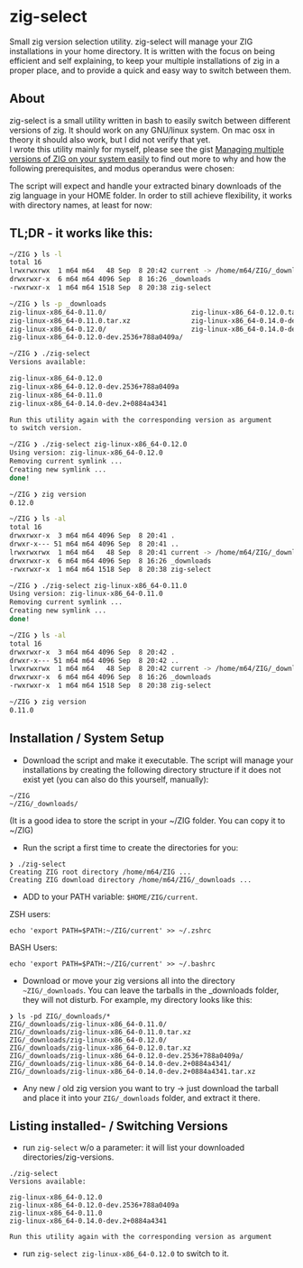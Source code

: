 # zig-select
Small zig version selection utility. zig-select will manage your ZIG installations in 
your home directory.
It is written with the focus on being efficient and self explaining, to keep your multiple
installations of zig in a proper place, and to provide a quick and easy way to switch
between them.

## About

zig-select is a small utility written in bash to easily switch between different versions of zig. 
It should work on any GNU/linux system. On mac osx in theory it should also work, but I did not
verify that yet.  
I wrote this utility mainly for myself, please see the gist [Managing multiple versions of ZIG on your system easily](https://gist.github.com/M64GitHub/6d2e0cedb69edd9041c92e1422d9f6b6) to find out more to why and how the
following prerequisites, and modus operandus were chosen:  

The script will expect and handle your extracted binary downloads of the zig language in your HOME folder.
In order to still achieve flexibility, it works with directory names, at least for now:

## TL;DR - it works like this:

```bash
~/ZIG ❯ ls -l
total 16
lrwxrwxrwx  1 m64 m64   48 Sep  8 20:42 current -> /home/m64/ZIG/_downloads/zig-linux-x86_64-0.11.0
drwxrwxr-x  6 m64 m64 4096 Sep  8 16:26 _downloads
-rwxrwxr-x  1 m64 m64 1518 Sep  8 20:38 zig-select

~/ZIG ❯ ls -p _downloads
zig-linux-x86_64-0.11.0/                     zig-linux-x86_64-0.12.0.tar.xz
zig-linux-x86_64-0.11.0.tar.xz               zig-linux-x86_64-0.14.0-dev.2+0884a4341/
zig-linux-x86_64-0.12.0/                     zig-linux-x86_64-0.14.0-dev.2+0884a4341.tar.xz
zig-linux-x86_64-0.12.0-dev.2536+788a0409a/

~/ZIG ❯ ./zig-select
Versions available:

zig-linux-x86_64-0.12.0
zig-linux-x86_64-0.12.0-dev.2536+788a0409a
zig-linux-x86_64-0.11.0
zig-linux-x86_64-0.14.0-dev.2+0884a4341

Run this utility again with the corresponding version as argument
to switch version.

~/ZIG ❯ ./zig-select zig-linux-x86_64-0.12.0
Using version: zig-linux-x86_64-0.12.0
Removing current symlink ...
Creating new symlink ...
done!

~/ZIG ❯ zig version
0.12.0

~/ZIG ❯ ls -al
total 16
drwxrwxr-x  3 m64 m64 4096 Sep  8 20:41 .
drwxr-x--- 51 m64 m64 4096 Sep  8 20:41 ..
lrwxrwxrwx  1 m64 m64   48 Sep  8 20:41 current -> /home/m64/ZIG/_downloads/zig-linux-x86_64-0.12.0
drwxrwxr-x  6 m64 m64 4096 Sep  8 16:26 _downloads
-rwxrwxr-x  1 m64 m64 1518 Sep  8 20:38 zig-select

~/ZIG ❯ ./zig-select zig-linux-x86_64-0.11.0
Using version: zig-linux-x86_64-0.11.0
Removing current symlink ...
Creating new symlink ...
done!

~/ZIG ❯ ls -al
total 16
drwxrwxr-x  3 m64 m64 4096 Sep  8 20:42 .
drwxr-x--- 51 m64 m64 4096 Sep  8 20:42 ..
lrwxrwxrwx  1 m64 m64   48 Sep  8 20:42 current -> /home/m64/ZIG/_downloads/zig-linux-x86_64-0.11.0
drwxrwxr-x  6 m64 m64 4096 Sep  8 16:26 _downloads
-rwxrwxr-x  1 m64 m64 1518 Sep  8 20:38 zig-select

~/ZIG ❯ zig version
0.11.0
```

## Installation / System Setup
- Download the script and make it executable. The script will manage your installations by creating the following directory structure if it does not exist yet (you can also do this yourself, manually):
```
~/ZIG
~/ZIG/_downloads/
```
(It is a good idea to store the script in your ~/ZIG folder. You can copy it to ~/ZIG)

- Run the script a first time to create the directories for you:
```
❯ ./zig-select
Creating ZIG root directory /home/m64/ZIG ...
Creating ZIG download directory /home/m64/ZIG/_downloads ...
```
- ADD to your PATH variable: `$HOME/ZIG/current`.  

ZSH users:
```
echo 'export PATH=$PATH:~/ZIG/current' >> ~/.zshrc
```
BASH Users:
```
echo 'export PATH=$PATH:~/ZIG/current' >> ~/.bashrc
```

- Download or move your zig versions all into the directory `~ZIG/_downloads`.
You can leave the tarballs in the _downloads folder, they will not disturb. For example, my directory looks like this:
```
❯ ls -pd ZIG/_downloads/*
ZIG/_downloads/zig-linux-x86_64-0.11.0/
ZIG/_downloads/zig-linux-x86_64-0.11.0.tar.xz
ZIG/_downloads/zig-linux-x86_64-0.12.0/
ZIG/_downloads/zig-linux-x86_64-0.12.0.tar.xz
ZIG/_downloads/zig-linux-x86_64-0.12.0-dev.2536+788a0409a/
ZIG/_downloads/zig-linux-x86_64-0.14.0-dev.2+0884a4341/
ZIG/_downloads/zig-linux-x86_64-0.14.0-dev.2+0884a4341.tar.xz
```
- Any new / old zig version you want to try -> just download the tarball and place it into your `ZIG/_downloads` folder, and extract it there.

## Listing installed- / Switching Versions
- run `zig-select` w/o a parameter: it will list your downloaded directories/zig-versions.
```
./zig-select
Versions available:

zig-linux-x86_64-0.12.0
zig-linux-x86_64-0.12.0-dev.2536+788a0409a
zig-linux-x86_64-0.11.0
zig-linux-x86_64-0.14.0-dev.2+0884a4341

Run this utility again with the corresponding version as argument
```
- run `zig-select zig-linux-x86_64-0.12.0` to switch to it.

